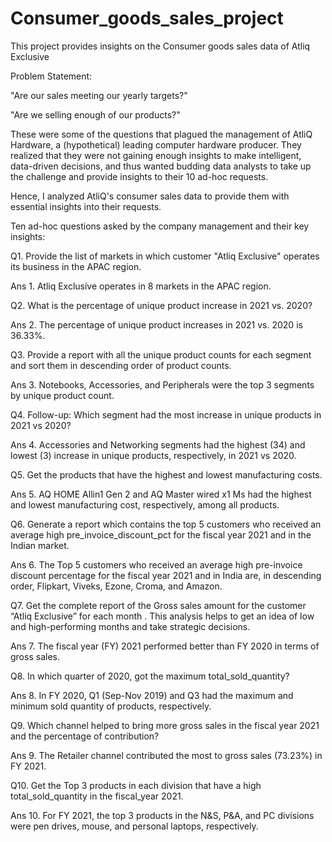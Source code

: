 # Consumer_goods_sales_project
This project provides insights on the Consumer goods sales data of Atliq Exclusive

Problem Statement: 

"Are our sales meeting our yearly targets?"

"Are we selling enough of our products?"
 
These were some of the questions that plagued the management of AtliQ Hardware, a (hypothetical) leading computer hardware producer. They realized that they were not gaining enough insights to make intelligent, data-driven decisions, and thus wanted budding data analysts to take up the challenge and provide insights to their 10 ad-hoc requests.
 
Hence, I analyzed AtliQ's consumer sales data to provide them with essential insights into their requests.

Ten ad-hoc questions asked by the company management and their key insights:

Q1. Provide the list of markets in which customer "Atliq Exclusive" operates its business in the APAC region.

Ans 1. Atliq Exclusive operates in 8 markets in the APAC region.

 
Q2. What is the percentage of unique product increase in 2021 vs. 2020?

Ans 2. The percentage of unique product increases in 2021 vs. 2020 is 36.33%.

 
Q3. Provide a report with all the unique product counts for each segment and sort them in descending order of product counts.

Ans 3. Notebooks, Accessories, and Peripherals were the top 3 segments by unique product count.

 
Q4. Follow-up: Which segment had the most increase in unique products in 2021 vs 2020?

Ans 4. Accessories and Networking segments had the highest (34) and lowest (3) increase in unique products, respectively, in 2021 vs 2020.

 
Q5. Get the products that have the highest and lowest manufacturing costs.

Ans 5. AQ HOME Allin1 Gen 2 and AQ Master wired x1 Ms had the highest and lowest manufacturing cost, respectively, among all products.

 
Q6. Generate a report which contains the top 5 customers who received an average high pre_invoice_discount_pct for the fiscal year 2021 and in the Indian market.

Ans 6. The Top 5 customers who received an average high pre-invoice discount percentage for the fiscal year 2021 and in India are, in descending order, Flipkart, Viveks, Ezone, Croma, and Amazon.

 
Q7. Get the complete report of the Gross sales amount for the customer “Atliq Exclusive” for each month . This analysis helps to get an idea of low and high-performing months and take strategic decisions.

Ans 7. The fiscal year (FY) 2021 performed better than FY 2020 in terms of gross sales.

 
Q8. In which quarter of 2020, got the maximum total_sold_quantity?

Ans 8. In FY 2020, Q1 (Sep-Nov 2019) and Q3 had the maximum and minimum sold quantity of products, respectively.


Q9. Which channel helped to bring more gross sales in the fiscal year 2021 and the percentage of contribution? 

Ans 9. The Retailer channel contributed the most to gross sales (73.23%) in FY 2021.


Q10. Get the Top 3 products in each division that have a high total_sold_quantity in the fiscal_year 2021. 

Ans 10. For FY 2021, the top 3 products in the N&S, P&A, and PC divisions were pen drives, mouse, and personal laptops, respectively.
